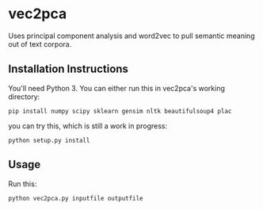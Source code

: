 # vec2pca

Uses principal component analysis and word2vec to pull semantic meaning out of text corpora.

## Installation Instructions

You'll need Python 3. You can either run this in vec2pca's working directory:

`pip install numpy scipy sklearn gensim nltk beautifulsoup4 plac`

 you can try this, which is still a work in progress:

`python setup.py install`

## Usage

Run this:

`python vec2pca.py inputfile outputfile`

